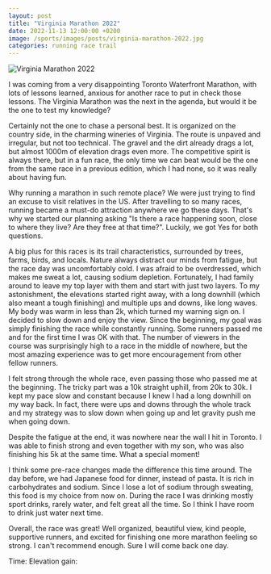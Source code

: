 ```yaml
---
layout: post
title: "Virginia Marathon 2022"
date: 2022-11-13 12:00:00 +0200
image: /sports/images/posts/virginia-marathon-2022.jpg
categories: running race trail
---
```


![Virginia Marathon 2022](/sports/images/posts/virginia-marathon-2022.jpg)

I was coming from a very disappointing Toronto Waterfront Marathon, with lots of lessons learned, anxious for another race to put in check those lessons. The Virginia Marathon was the next in the agenda, but would it be the one to test my knowledge?  

<!-- more -->

Certainly not the one to chase a personal best. It is organized on the country side, in the charming wineries of Virginia. The route is unpaved and irregular, but not too technical. The gravel and the dirt already drags a lot, but almost 1000m of elevation drags even more. The competitive spirit is always there, but in a fun race, the only time we can beat would be the one from the same race in a previous edition, which I had none, so it was really about having fun.

Why running a marathon in such remote place? We were just trying to find an excuse to visit relatives in the US. After travelling to so many races, running became a must-do attraction anywhere we go these days. That's why we started our planning asking "Is there a race happening soon, close to where they live? Are they free at that time?". Luckily, we got Yes for both questions.

A big plus for this races is its trail characteristics, surrounded by trees, farms, birds, and locals. Nature always distract our minds from fatigue, but the race day was uncomfortably cold. I was afraid to be overdressed, which makes me sweat a lot, causing sodium depletion. Fortunately, I had family around to leave my top layer with them and start with just two layers. To my astonishment, the elevations started right away, with a long downhill (which also meant a tough finishing) and multiple ups and downs, like long waves. My body was warm in less than 2k, which turned my warning sign on. I decided to slow down and enjoy the view. Since the beginning, my goal was simply finishing the race while constantly running. Some runners passed me and for the first time I was OK with that. The number of viewers in the course was surprisingly high to a race in the middle of nowhere, but the most amazing experience was to get more encouragement from other fellow runners.

I felt strong through the whole race, even passing those who passed me at the beginning. The tricky part was a 10k straight uphill, from 20k to 30k. I kept my pace slow and constant because I knew I had a long downhill on my way back. In fact, there were ups and downs through the whole track and my strategy was to slow down when going up and let gravity push me when going down.

Despite the fatigue at the end, it was nowhere near the wall I hit in Toronto. I was able to finish strong and even together with my son, who was also finishing his 5k at the same time. What a special moment!

I think some pre-race changes made the difference this time around. The day before, we had Japanese food for dinner, instead of pasta. It is rich in carbohydrates and sodium. Since I lose a lot of sodium through sweating, this food is my choice from now on. During the race I was drinking mostly sport drinks, rarely water, and felt great all the time. So I think I have room to drink just water next time.

Overall, the race was great! Well organized, beautiful view, kind people, supportive runners, and excited for finishing one more marathon feeling so strong. I can't recommend enough. Sure I will come back one day.

Time:
Elevation gain:
